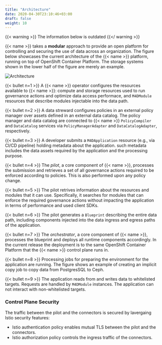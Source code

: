 ```yaml
---
title: "Architecture"
date: 2020-04-30T23:10:46+03:00
draft: false
weight: 10
---
```


{{< warning >}}
The information below is outdated
{{</ warning >}}

{{< name >}} takes a **modular** approach to provide an open platform for controlling and securing the use of data across an organization. The figure below showcases the current architecture of the {{< name >}} platform, running on top of OpenShift Container Platform. The storage systems shown in the lower half of the figure are merely an example.


![Architecture](architecture.png)

{{< bullet n=1 >}} A {{< name >}} operator configures the resources available to {{< name >}}: compute and storage resources used to run governance actions and optimize data access performace, and `M4DModule` resources that describe modules injectable into the data path.

{{< bullet n=2 >}} A data streward configures policies in an external policy manager over assets defined in an external data catalog. The policy manager and data catalog are connected to {{< name >}} `PolicyCompiler` and `DataCatalog` services via `PolicyManagerAdapter` and `DataCatalogAdapter`, respectively.

{{< bullet n=3 >}} A developer submits a `M4DApplication` resource (e.g., via CI/CD pipeline) holding metadata about the application. such metadata includes the data assets required by the application and the processing purpose.

{{< bullet n=4 >}} The _pilot_, a core component of {{< name >}}, processes the submission and retrieves a set of all governance actions required to be enforced according to policies. This is also performed upon any policy change.

{{< bullet n=5 >}} The pilot retrives information about the resources and modules that it can use. Specifically, it searches for modules that can enforce the required governance actions without impacting the application in terms of performance and used client SDKs.

{{< bullet n=6 >}} The pilot generates a `Blueprint` describing the entire data path, including components injected into the data ingress and egress paths of the application.

{{< bullet n=7 >}} The _orchestrator_, a core component of {{< name >}}, processes the blueprint and deploys all runtime components accordingly. In the current release the deployment is to the same OpenShift Container Platform that the {{< name >}} control plane runs in.

{{< bullet n=8 >}} Processing jobs for preparing the environment for the application are running. The figure shows an example of creating an implicit copy job to copy data from PostgresSQL to Ceph.

{{< bullet n=9 >}} The application reads from and writes data to whitelisted targets. Requests are handled by `M4DModule` instances. The application can not interact with non-whitelisted targets.

### Control Plane Security

The traffic between the pilot and the connectors is secured by lavergaing Istio security features:
- Istio authentication policy enables mutual TLS between the pilot and the connectors.
- Istio authorization policy controls the ingress traffic of the connectors.
